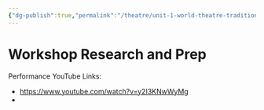 ```yaml
---
{"dg-publish":true,"permalink":"/theatre/unit-1-world-theatre-traditions/02-08-2022-physical-elements/","dgHomeLink":true,"dgPassFrontmatter":false}
---
```


# Workshop Research and Prep
Performance YouTube Links:
- https://www.youtube.com/watch?v=y2I3KNwWyMg 
- 